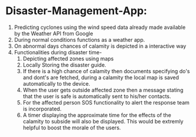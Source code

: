 # Disaster-Management-App:
1. Predicting cyclones using the wind speed data already made available by the Weather API from Google
2. During normal conditions functions as a weather app. 
3. On abnormal days chances of calamity is depicted in a interactive way
4. Functionalities during disaster time-
     1. Depicting affected zones using maps
     2. Locally Storing the disaster guide. 
     3. If there is a  high chance of calamity then documents specifying do's and dont's are fetched, during a calamity  the local map is saved automatically to the device. 
     4. When the user gets outside affected zone then a message stating that the user is safe is automatically sent to his/her contacts.
     5. For the affected person SOS functionality to alert the response team is incorporated.
     6. A timer displaying the approximate time for the effects of the calamity to subside will also be displayed. This would be extremly helpful to boost the morale of the users.
